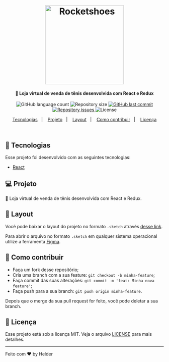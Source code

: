 <h1 align="center">
    <img alt="Rocketshoes" title="#delicinha" src="https://i.imgur.com/Cn4QrAg.png" width="250px" />
</h1>

<h4 align="center">
  🚀 Loja virtual de venda de tênis desenvolvida com React e Redux
</h4>
<p align="center">
  <img alt="GitHub language count" src="https://img.shields.io/github/languages/count/helderavila/rocketshoes">

  <img alt="Repository size" src="https://img.shields.io/github/repo-size/helderavila/rocketshoes">

  <a href="https://github.com/helderavila/fastfeet/commits/master">
    <img alt="GitHub last commit" src="https://img.shields.io/github/last-commit/helderavila/rocketshoes">
  </a>

  <a href="https://github.com/helderavila/rocketshoes/issues">
    <img alt="Repository issues" src="https://img.shields.io/github/issues/helderavila/rocketshoes">
  </a>

  <img alt="License" src="https://img.shields.io/badge/license-MIT-brightgreen">
</p>

<p align="center">
  <a href="#rocket-tecnologias">Tecnologias</a>&nbsp;&nbsp;&nbsp;|&nbsp;&nbsp;&nbsp;
  <a href="#-projeto">Projeto</a>&nbsp;&nbsp;&nbsp;|&nbsp;&nbsp;&nbsp;
  <a href="#-layout">Layout</a>&nbsp;&nbsp;&nbsp;|&nbsp;&nbsp;&nbsp;
  <a href="#-como-contribuir">Como contribuir</a>&nbsp;&nbsp;&nbsp;|&nbsp;&nbsp;&nbsp;
  <a href="#memo-licença">Licença</a>
</p>

<br>

## :rocket: Tecnologias

Esse projeto foi desenvolvido com as seguintes tecnologias:

- [React](https://reactjs.org)

## 💻 Projeto

:shoe: Loja virtual de venda de tênis desenvolvida com React e Redux.

## 🔖 Layout

Você pode baixar o layout do projeto no formato `.sketch` através [desse link](nope).

Para abrir o arquivo no formato `.sketch` em qualquer sistema operacional utilize a ferramenta [Figma](https://figma.com).

## 🤔 Como contribuir

- Faça um fork desse repositório;
- Cria uma branch com a sua feature: `git checkout -b minha-feature`;
- Faça commit das suas alterações: `git commit -m 'feat: Minha nova feature'`;
- Faça push para a sua branch: `git push origin minha-feature`.

Depois que o merge da sua pull request for feito, você pode deletar a sua branch.

## :memo: Licença

Esse projeto está sob a licença MIT. Veja o arquivo [LICENSE](LICENSE.md) para mais detalhes.

---

Feito com ♥ by Helder

